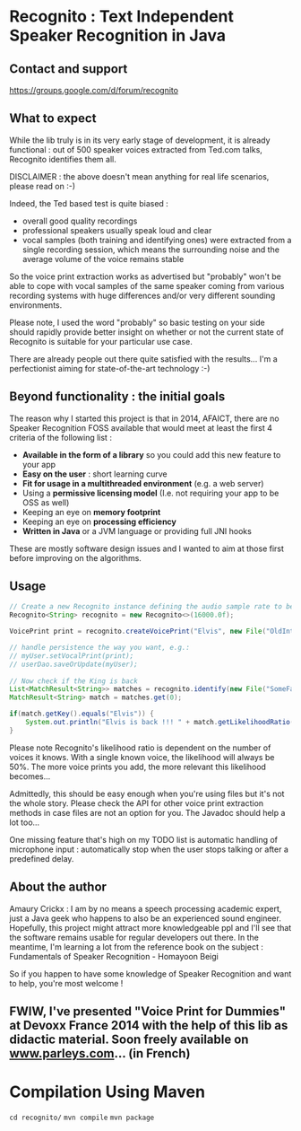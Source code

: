 **Recognito : Text Independent Speaker Recognition in Java**
============================================================

## Contact and support

https://groups.google.com/d/forum/recognito 

## What to expect

While the lib truly is in its very early stage of development, it is already functional : out of 500 speaker voices extracted from Ted.com talks, Recognito identifies them all.

DISCLAIMER : the above doesn't mean anything for real life scenarios, please read on :-)

Indeed, the Ted based test is quite biased : 
- overall good quality recordings
- professional speakers usually speak loud and clear
- vocal samples (both training and identifying ones) were extracted from a single recording session, which means the surrounding noise and the average volume of the voice remains stable

So the voice print extraction works as advertised but "probably" won't be able to cope with vocal samples of the same speaker coming from various recording systems with huge differences and/or very different sounding environments. 

Please note, I used the word "probably" so basic testing on your side should rapidly provide better insight on whether or not the current state of Recognito is suitable for your particular use case.

There are already people out there quite satisfied with the results... I'm a perfectionist aiming for state-of-the-art technology :-)

## Beyond functionality : the initial goals

The reason why I started this project is that in 2014, AFAICT, there are no Speaker Recognition FOSS available that would meet at least the first 4 criteria of the following list :
- **Available in the form of a library** so you could add this new feature to your app
- **Easy on the user** : short learning curve
- **Fit for usage in a multithreaded environment** (e.g. a web server)
- Using a **permissive licensing model** (I.e. not requiring your app to be OSS as well)
- Keeping an eye on **memory footprint**
- Keeping an eye on **processing efficiency**
- **Written in Java** or a JVM language or providing full JNI hooks

These are mostly software design issues and I wanted to aim at those first before improving on the algorithms. 

## Usage

```java
// Create a new Recognito instance defining the audio sample rate to be used
Recognito<String> recognito = new Recognito<>(16000.0f);

VoicePrint print = recognito.createVoicePrint("Elvis", new File("OldInterview.wav"));

// handle persistence the way you want, e.g.:
// myUser.setVocalPrint(print);
// userDao.saveOrUpdate(myUser);
        
// Now check if the King is back
List<MatchResult<String>> matches = recognito.identify(new File("SomeFatGuy.wav"));
MatchResult<String> match = matches.get(0);

if(match.getKey().equals("Elvis")) {
	System.out.println("Elvis is back !!! " + match.getLikelihoodRatio() + "% positive about it...");
}
```

Please note Recognito's likelihood ratio is dependent on the number of voices it knows. With a single known voice, the likelihood will always be 50%.
The more voice prints you add, the more relevant this likelihood becomes...

Admittedly, this should be easy enough when you're using files but it's not the whole story. Please check the API for other voice print extraction methods in case files are not an option for you. The Javadoc should help a lot too...

One missing feature that's high on my TODO list is automatic handling of microphone input : automatically stop when the user stops talking or after a predefined delay.

## About the author
Amaury Crickx : I am by no means a speech processing academic expert, just a Java geek who happens to also be an experienced sound engineer. Hopefully, this project might attract more knowledgeable ppl and I'll see that the software remains usable for regular developers out there. In the meantime, I'm learning a lot from the reference book on the subject : Fundamentals of Speaker Recognition - Homayoon Beigi

So if you happen to have some knowledge of Speaker Recognition and want to help, you're most welcome !

FWIW, I've presented "Voice Print for Dummies" at Devoxx France 2014 with the help of this lib as didactic material. Soon freely available on www.parleys.com... (in French)
---
# Compilation Using Maven
`cd recognito/`
`mvn compile`
`mvn package`


